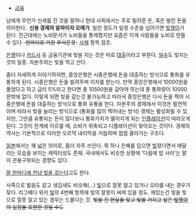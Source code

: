   * [금융](%EA%B8%88%EC%9C%B5.md)  

남에게 무언가 신세를 진 것을 말하나 현대 사회에서는 주로 빌려준 돈, 혹은 빌린 돈을 의미한다.. **신용 경제의 알파이자 오메가**.
빌린 정도가 일정 수준을 넘어가면 [빚쟁이](%EB%B9%9A%EC%9F%81%EC%9D%B4.md)가 된다. 전근대에는 노비문서가
노비들을 통제했지만 요즘은 이게 사람들을 노비로 만들 수 있다 -<del>한마디로 가장 무서운것</del>\-
[사채](%EC%82%AC%EC%B1%84.md) 항목 참조.

[은행](%EC%9D%80%ED%96%89.md)이나 [카드사](%EC%B9%B4%EB%93%9C%EC%82%AC.md) 등
금융기관에 빚을 지는 것은 따로 [대출](%EB%8C%80%EC%B6%9C.md)이라고 부른다.
[일수](%EC%9D%BC%EC%88%98.md)도 빚지는 것의 일종. 자본주의는 빚을 먹고 산다.

좀더 자세하게 이야기하자면, 중앙은행은 시중은행에 돈을 대출하는 방식으로 통화를 유통하게 된다. 시중은행은 돈을 빌려주며 이자를 받는다.
만약 중앙은행에서 10000원을 풀었다고 하고 금리 5%라고 한다면 총 10500원을 갚아야 하는데 총 통화량이 10000원밖에 없다.
이렇게 되면 빚을 갚는것 불가능하고 따라서 중앙은행은 다시 돈을 찍어 시중은행에 돈을 대출하는 방식으로 통화 유통을 한다. 자본주의 경제에서
이것은 필연적이며 따라서 빚을 늘리는 방식으로 (통화를 많이 찍어내는 방식) 경제는 활성화될 수 있지만, 그만큼 유통되는 돈이 많다보니
통화가치가 떨어지게 되는 [인플레이션](%EC%9D%B8%ED%94%8C%EB%A0%88%EC%9D%B4%EC%85%98.md)이
따라오게 된다. 그것이 한계에 이르를 때, 소비가 위축되고 디플레이션이 찾아오는 것이다. 경제의 역사는 기본적으로 이러한 오르막 내리막을
거듭하며 점점 올라가는 구조다.

[일본](%EC%9D%BC%EB%B3%B8.md)에서는 꽤 넓은 의미로, 좀더 자주 쓰인다. 뭐 하나 은혜를 입으면
[빚](%EB%B9%9A.md)졌다면서 매달리는 모습을 보이는 캐릭터성도 존재. 국내에서도 비슷한 상황에 '다음에 밥 사라'는 말이
관용구화되는 경향도 있다.

[말 한마디에 천냥 빚을 갚는다](%EB%A7%90%20%ED%95%9C%EB%A7%88%EB%94%94%EC%97%90%20%EC%B2%9C%EB%83%A5%20%EB%B9%9A%EC%9D%84%20%EA%B0%9A%EB%8A%94%EB%8B%A4.md)고도 한다.

사족으로 발음도 같고 생김새도 비슷해(...) [빛](%EB%B9%9B.md)으로 잘못 알고 있거나 오타를 내는 경우가 잦다. 리그베다
위키 [빛](%EB%B9%9B.md)의 4번째 항목에 빚의 잘못이 써져 있을 정도. 재밌는건 빛을 빚으로 잘못 알고 있는 경우는
드물다는 것. <del>빚을 진 현실을 잊고 빛을 가지고 싶은 [빚쟁이](%EB%B9%9A%EC%9F%81%EC%9D%B4.md)의
심정을 표현한 것일 수도</del>

